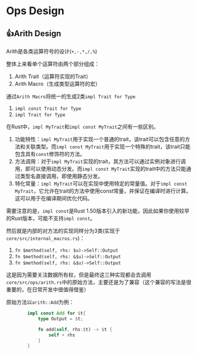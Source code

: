 # Ops Design

## 👍Arith Design

Arith是各类运算符号的设计(`+,-,*,/,%`)

整体上来看单个运算符由两个部分组成：

1. Arith Trait（运算符实现的Trait）
2. Arith Macro（生成类型运算符的宏）

通过`Arith Macro`将统一的生成2类`impl Trait for Type`

1. `impl const Trait for Type`
2. `impl Trait for Type`

在Rust中，`impl MyTrait`和`impl const MyTrait`之间有一些区别。

1. 功能特性：`impl MyTrait`用于实现一个普通的trait，该trait可以包含任意的方法和关联类型。而`impl const MyTrait`用于实现一个特殊的trait，该trait只能包含具有`const`修饰符的方法。
2. 方法调用：对于`impl MyTrait`实现的trait，其方法可以通过实例对象进行调用，即可以使用动态分发。而`impl const MyTrait`实现的trait中的方法只能通过类型名直接调用，即使用静态分发。
3. 特化常量：`impl MyTrait`可以在实现中使用特定的常量值。对于`impl const MyTrait`，它允许在trait的方法中使用const常量，并保证在编译时进行计算。这可以用于在编译期间优化代码。

需要注意的是，`impl const`是Rust 1.50版本引入的新功能，因此如果你使用较早的Rust版本，可能不支持`impl const`。

然后就是内部的对方法的实现同样分为3类(实现于`core/src/internal_macros.rs`)：

1. `fn $method(self, rhs: $u)->Self::Output`
2. `fn $method(self, rhs: &$u)->Self::Output`
3. `fn $method(self, rhs: &$u)->Self::Output`

这是因为需要关注数据所有权，但是最终这三种实现都会去调用`core/src/ops/arith.rs`中的原始方法，主要还是为了兼容（这个兼容的写法是很重要的，在日常开发中很值得借鉴）

原始方法以`arith::Add`为例：

```rust
        impl const Add for $t{
            type Output = $t;

            fn add(self, rhs:$t) -> $t {
                self + rhs
            }
        }
```


